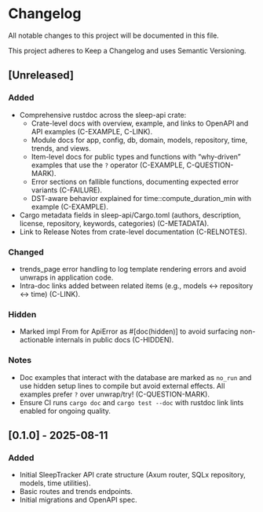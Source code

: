 # Changelog

All notable changes to this project will be documented in this file.

This project adheres to Keep a Changelog and uses Semantic Versioning.

## [Unreleased]

### Added
- Comprehensive rustdoc across the sleep-api crate:
  - Crate-level docs with overview, example, and links to OpenAPI and API examples (C-EXAMPLE, C-LINK).
  - Module docs for app, config, db, domain, models, repository, time, trends, and views.
  - Item-level docs for public types and functions with “why-driven” examples that use the `?` operator (C-EXAMPLE, C-QUESTION-MARK).
  - Error sections on fallible functions, documenting expected error variants (C-FAILURE).
  - DST-aware behavior explained for time::compute_duration_min with example (C-EXAMPLE).
- Cargo metadata fields in sleep-api/Cargo.toml (authors, description, license, repository, keywords, categories) (C-METADATA).
- Link to Release Notes from crate-level documentation (C-RELNOTES).

### Changed
- trends_page error handling to log template rendering errors and avoid unwraps in application code.
- Intra-doc links added between related items (e.g., models ↔ repository ↔ time) (C-LINK).

### Hidden
- Marked impl From<DomainError> for ApiError as #[doc(hidden)] to avoid surfacing non-actionable internals in public docs (C-HIDDEN).

### Notes
- Doc examples that interact with the database are marked as `no_run` and use hidden setup lines to compile but avoid external effects. All examples prefer `?` over unwrap/try! (C-QUESTION-MARK).
- Ensure CI runs `cargo doc` and `cargo test --doc` with rustdoc link lints enabled for ongoing quality.

## [0.1.0] - 2025-08-11
### Added
- Initial SleepTracker API crate structure (Axum router, SQLx repository, models, time utilities).
- Basic routes and trends endpoints.
- Initial migrations and OpenAPI spec.
